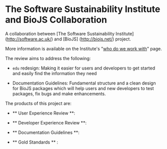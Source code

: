 The Software Sustainability Institute and BioJS Collaboration
==============================================================


A collaboration between [The Software Sustainability Institute] (http://software.ac.uk/) and [BioJS] (http://biojs.net/) project. 

More information is available on the Institute's "[who do we work with](http://www.software.ac.uk/who-do-we-work/)" page.

The review aims to address the following:

* `edu` redesign: Making it easier for users and developers to get started and easily find the information they need 

* Documentation Guidelines: Fundamental structure and a clean design for BioJS packages which will help users and new developers to test packages, fix bugs and make enhancements.


The products of this project are:

* ** User Experience Review **:

* ** Developer Experience Review **:

* ** Documentation Guidelines **:

* ** Gold Standards ** :
